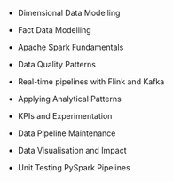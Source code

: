 * Dimensional Data Modelling
* Fact Data Modelling
* Apache Spark Fundamentals
* Data Quality Patterns
* Real-time pipelines with Flink and Kafka
* Applying Analytical Patterns
* KPIs and Experimentation
* Data Pipeline Maintenance
* Data Visualisation and Impact

* Unit Testing PySpark Pipelines
